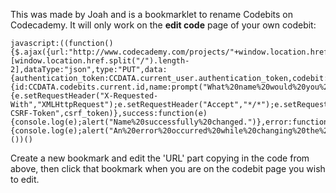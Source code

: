 This was made by Joah and is a bookmarklet to rename Codebits on Codecademy.
It will only work on the **edit code** page of your own codebit:

```
javascript:((function(){$.ajax({url:"http://www.codecademy.com/projects/"+window.location.href.split("/")[window.location.href.split("/").length-2],dataType:"json",type:"PUT",data:{authentication_token:CCDATA.current_user.authentication_token,codebit:{id:CCDATA.codebits.current.id,name:prompt("What%20name%20would%20you%20like?")}},beforeSend:function(e){e.setRequestHeader("X-Requested-With","XMLHttpRequest");e.setRequestHeader("Accept","*/*");e.setRequestHeader("X-CSRF-Token",csrf_token)},success:function(e){console.log(e);alert("Name%20successfully%20changed.")},error:function(e){console.log(e);alert("An%20error%20occurred%20while%20changing%20the%20name.%20Please%20check%20your%20JS%20Console.")}})})())()
```

Create a new bookmark and edit the 'URL' part copying in the code from above, then click that bookmark when you are on the codebit page you wish to edit.
